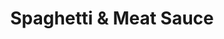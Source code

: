---
title: "Spaghetti & Meat Sauce"
description: ""
price_s: "7.50"
price_l: ""
price_lg: ""
weight: "4"
hidden: true
---